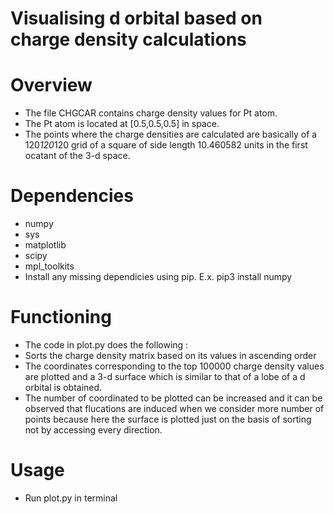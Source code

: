 # Visualising d orbital based on charge density calculations

 Overview
 ============
 * The file CHGCAR contains charge density values for Pt atom. 
 * The Pt atom is located at [0.5,0.5,0.5] in space.
 * The points where the charge densities are calculated are basically of a 120*120*120 grid of a square of side length 10.460582 units in the first ocatant of the 3-d space.
 
 Dependencies
 ============
 * numpy
 * sys
 * matplotlib
 * scipy
 * mpl_toolkits 
 * Install any missing dependicies using pip. E.x. pip3 install numpy 

 Functioning
 ============
 * The code in plot.py does the following :
 * Sorts the charge density matrix based on its values in ascending order
 * The coordinates corresponding to the top 100000 charge density values are plotted and a 3-d surface which is similar to that of a lobe of a d orbital is obtained.
 * The number of coordinated to be plotted can be increased and it can be observed that flucations are induced when we consider more number of points because here the surface is plotted just on the basis of sorting not by accessing every direction.

 Usage 
 ============
 * Run plot.py in terminal

